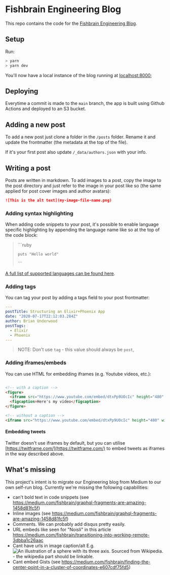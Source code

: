 # Fishbrain Engineering Blog

This repo contains the code for the [Fishbrain Engineering Blog](https://engineering.fishbrain.com/).

## Setup

Run:

```sh
> yarn
> yarn dev
```

You'll now have a local instance of the blog running at [localhost:8000](localhost:8000);

## Deploying

Everytime a commit is made to the `main` branch, the app is built using Github Actions and deployed to an
S3 bucket.

## Adding a new post

To add a new post just clone a folder in the `/posts` folder. Rename it and update the frontmatter (the metadata at the
top of the file).

If it's your first post also update `/_data/authors.json` with your info.

## Writing a post

Posts are written in markdown. To add images to a post, copy the image to the post directory and just
refer to the image in your post like so (the same applied for post cover images and author avatars):

```markdown
![This is the alt text](my-image-file-name.png)
```

### Adding syntax highlighting

When adding code snippets to your post, it's possible to enable language specific highlighting
by appending the language name like so at the top of the code block:

> \```ruby
>
>     puts "Hello world"
>
>  \```

[A full list of supported languages can be found here](https://prismjs.com/#supported-languages).

### Adding tags

You can tag your post by adding a tags field to your post frontmatter:

```yaml
---
postTitle: Structuring an Elixir+Phoenix App
date: "2020-07-17T22:12:03.284Z"
author: Brian Underwood
postTags:
  - Elixir
  - Phoenix
---
```

> NOTE: Don't use `tag` - this value should always be `post`,

### Adding iframes/embeds

You can use HTML for embedding iframes (e.g. Youtube videos, etc.):

```markdown

<!-- with a caption -->
<figure>
  <iframe src="https://www.youtube.com/embed/dtxPp9UOcIc" height="480" width="670" allowfullscreen="true" frameborder="0"></iframe>
  <figcaption>Here's my video</figcaption>
</figure>

<!-- without a caption -->
<iframe src="https://www.youtube.com/embed/dtxPp9UOcIc" height="480" width="670" allowfullscreen="true" frameborder="0"></iframe>

```

#### Embedding tweets

Twitter doesn't use iframes by default, but you can utilise [https://twitframe.com/](https://twitframe.com/)
to embed tweets as iframes in the way described above.

## What's missing

This project's intent is to migrate our Engineering blog from Medium to our own self-run blog. Currently
we're missing the following capabilities:

- can't bold text in code snippets (see https://medium.com/fishbrain/graphql-fragments-are-amazing-1458d81fc5f)
- Inline images (see https://medium.com/fishbrain/graphql-fragments-are-amazing-1458d81fc5f)
- Comments. We can probably add disqus pretty easily.
- URL embeds like seen for "Noisli" in this article https://medium.com/fishbrain/transitioning-into-working-remote-3dbba1c26aac
- Cant have urls in image caption/alt E.g. ![An illustration of a sphere with its three axis. Sourced from Wikipedia.](1_bKy1EAZynH-oAGVDOndRoQ.png) - the wikipedia part should be linkable.
- Cant embed Gists (see https://medium.com/fishbrain/finding-the-center-point-in-a-cluster-of-coordinates-e607cdf75fd5)
